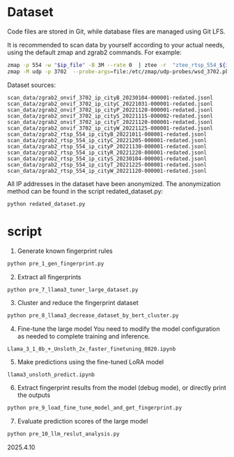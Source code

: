 
# Dataset 
Code files are stored in Git, while database files are managed using Git LFS.

It is recommended to scan data by yourself according to your actual needs, using the default zmap and zgrab2 commands. For example:

```bash
zmap -p 554 -w "$ip_file" -B 3M --rate 0  | ztee -r  "ztee_rtsp_554_${ip_file_strip}_${date_now}.json" | zgrab2 -t csv rtsp -p 554 -o "$rtsp_file_name"
zmap -M udp -p 3702  --probe-args=file:/etc/zmap/udp-probes/wsd_3702.pkt --output-module json --output-fields="saddr,sport,data" --output-filter="success=1 && repeat=0" -o "${onvif_file_name}" -w $ip_file
```

Dataset sources:
```text
scan_data/zgrab2_onvif_3702_ip_cityB_20230104-000001-redated.jsonl
scan_data/zgrab2_onvif_3702_ip_cityC_20221031-000001-redated.jsonl
scan_data/zgrab2_onvif_3702_ip_cityP_20221120-000001-redated.jsonl
scan_data/zgrab2_onvif_3702_ip_cityS_20221115-000002-redated.jsonl
scan_data/zgrab2_onvif_3702_ip_cityT_20221120-000001-redated.jsonl
scan_data/zgrab2_onvif_3702_ip_cityW_20221125-000001-redated.jsonl
scan_data/zgrab2_rtsp_554_ip_cityB_20221011-000001-redated.jsonl
scan_data/zgrab2_rtsp_554_ip_cityC_20221205-000001-redated.jsonl
scan_data/zgrab2_rtsp_554_ip_cityP_20221130-000001-redated.jsonl
scan_data/zgrab2_rtsp_554_ip_cityR_20221220-000001-redated.jsonl
scan_data/zgrab2_rtsp_554_ip_cityS_20230104-000001-redated.jsonl
scan_data/zgrab2_rtsp_554_ip_cityT_20221225-000001-redated.jsonl
scan_data/zgrab2_rtsp_554_ip_cityW_20221120-000001-redated.jsonl
```

All IP addresses in the dataset have been anonymized. The anonymization method can be found in the script redated_dataset.py:
```
python redated_dataset.py
```


# script
1. Generate known fingerprint rules
```bash
python pre_1_gen_fingerprint.py
```

2. Extract all fingerprints
```bash
python pre_7_llama3_tuner_large_dataset.py
```

3. Cluster and reduce the fingerprint dataset
```bash
python pre_8_llama3_decrease_dataset_by_bert_cluster.py
```
4. Fine-tune the large model
You need to modify the model configuration as needed to complete training and inference.
```
Llama_3_1_8b_+_Unsloth_2x_faster_finetuning_0820.ipynb
```

5. Make predictions using the fine-tuned LoRA model
```
llama3_unsloth_predict.ipynb
```

6. Extract fingerprint results from the model (debug mode), or directly print the outputs
```bash
python pre_9_load_fine_tune_model_and_get_fingerprint.py
```

7. Evaluate prediction scores of the large model
```bash
python pre_10_llm_reslut_analysis.py
```



2025.4.10

